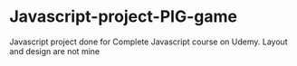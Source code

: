 # Javascript-project-PIG-game
Javascript project done for Complete Javascript course on Udemy. Layout and design are not mine
